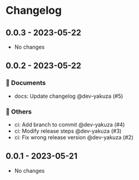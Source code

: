 # Changelog

## 0.0.3 - 2023-05-22

- No changes

## 0.0.2 - 2023-05-22

### 📃 Documents

- docs: Update changelog @dev-yakuza (#5)

### 🔬 Others

- ci: Add branch to commit @dev-yakuza (#4)
- ci: Modify release steps @dev-yakuza (#3)
- ci: Fix wrong release version @dev-yakuza (#2)

## 0.0.1 - 2023-05-21

- No changes
